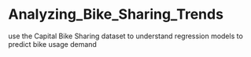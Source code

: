 # Analyzing_Bike_Sharing_Trends
use the Capital Bike Sharing dataset to understand regression models to predict bike usage demand
